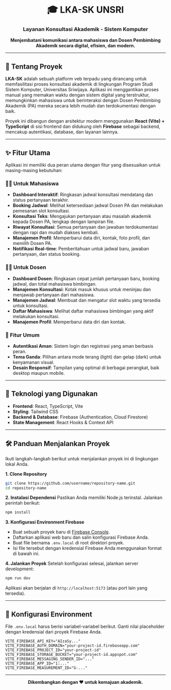 <div align="center">

# 🎓 LKA-SK UNSRI
### Layanan Konsultasi Akademik - Sistem Komputer

**Menjembatani komunikasi antara mahasiswa dan Dosen Pembimbing Akademik secara digital, efisien, dan modern.**

</div>

---

## 📝 Tentang Proyek

**LKA-SK** adalah sebuah platform veb terpadu yang dirancang untuk memfasilitasi proses konsultasi akademik di lingkungan Program Studi Sistem Komputer, Universitas Sriwijaya. Aplikasi ini menggantikan proses manual yang memakan waktu dengan sistem digital yang terstruktur, memungkinkan mahasiswa untuk berinteraksi dengan Dosen Pembimbing Akademik (PA) mereka secara lebih mudah dan terdokumentasi dengan baik.

Proyek ini dibangun dengan arsitektur modern menggunakan **React (Vite) + TypeScript** di sisi frontend dan didukung oleh **Firebase** sebagai backend, mencakup autentikasi, database, dan layanan lainnya.

---

## ✨ Fitur Utama

Aplikasi ini memiliki dua peran utama dengan fitur yang disesuaikan untuk masing-masing kebutuhan:

### 👨‍💻 Untuk Mahasiswa

- **Dashboard Interaktif**: Ringkasan jadwal konsultasi mendatang dan status pertanyaan terakhir.
- **Booking Jadwal**: Melihat ketersediaan jadwal Dosen PA dan melakukan pemesanan slot konsultasi.
- **Konsultasi Teks**: Mengajukan pertanyaan atau masalah akademik kepada Dosen PA, lengkap dengan lampiran file.
- **Riwayat Konsultasi**: Semua pertanyaan dan jawaban terdokumentasi dengan rapi dan mudah diakses kembali.
- **Manajemen Profil**: Memperbarui data diri, kontak, foto profil, dan memilih Dosen PA.
- **Notifikasi Real-time**: Pemberitahuan untuk jadwal baru, jawaban pertanyaan, dan status booking.

### 👩‍🏫 Untuk Dosen

- **Dashboard Dosen**: Ringkasan cepat jumlah pertanyaan baru, booking jadwal, dan total mahasiswa bimbingan.
- **Manajemen Konsultasi**: Kotak masuk khusus untuk meninjau dan menjawab pertanyaan dari mahasiswa.
- **Manajemen Jadwal**: Membuat dan mengatur slot waktu yang tersedia untuk konsultasi.
- **Daftar Mahasiswa**: Melihat daftar mahasiswa bimbingan yang aktif melakukan konsultasi.
- **Manajemen Profil**: Memperbarui data diri dan kontak.

### 🎨 Fitur Umum

- **Autentikasi Aman**: Sistem login dan registrasi yang aman berbasis peran.
- **Tema Ganda**: Pilihan antara mode terang (light) dan gelap (dark) untuk kenyamanan visual.
- **Desain Responsif**: Tampilan yang optimal di berbagai perangkat, baik desktop maupun mobile.

---

## 🚀 Teknologi yang Digunakan

- **Frontend**: React, TypeScript, Vite
- **Styling**: Tailwind CSS
- **Backend & Database**: Firebase (Authentication, Cloud Firestore)
- **State Management**: React Hooks & Context API

---

## 🛠️ Panduan Menjalankan Proyek

Ikuti langkah-langkah berikut untuk menjalankan proyek ini di lingkungan lokal Anda.

**1. Clone Repository**
```bash
git clone https://github.com/username/repository-name.git
cd repository-name
```

**2. Instalasi Dependensi**
Pastikan Anda memiliki Node.js terinstal. Jalankan perintah berikut:
```bash
npm install
```

**3. Konfigurasi Environment Firebase**
- Buat sebuah proyek baru di [Firebase Console](https://console.firebase.google.com/).
- Daftarkan aplikasi web baru dan salin konfigurasi Firebase Anda.
- Buat file bernama `.env.local` di root direktori proyek.
- Isi file tersebut dengan kredensial Firebase Anda menggunakan format di bawah ini.

**4. Jalankan Proyek**
Setelah konfigurasi selesai, jalankan server development:
```bash
npm run dev
```
Aplikasi akan berjalan di `http://localhost:5173` (atau port lain yang tersedia).

---

## 🔑 Konfigurasi Environment

File `.env.local` harus berisi variabel-variabel berikut. Ganti nilai placeholder dengan kredensial dari proyek Firebase Anda.

```
VITE_FIREBASE_API_KEY="AIzaSy..."
VITE_FIREBASE_AUTH_DOMAIN="your-project-id.firebaseapp.com"
VITE_FIREBASE_PROJECT_ID="your-project-id"
VITE_FIREBASE_STORAGE_BUCKET="your-project-id.appspot.com"
VITE_FIREBASE_MESSAGING_SENDER_ID="..."
VITE_FIREBASE_APP_ID="1:..."
VITE_FIREBASE_MEASUREMENT_ID="G-..."
```

---

<div align="center">

**Dikembangkan dengan ❤️ untuk kemajuan akademik.**

</div>